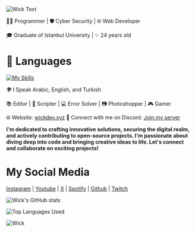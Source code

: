 ![Wick Text](https://readme-typing-svg.herokuapp.com?font=Fira+Code&pause=1000&color=5B3DFC&width=435&lines=Hi+there%2C+I'm+Wick+%F0%9F%91%8B)

👨‍💻 Programmer | 🛡️ Cyber Security | 🌐 Web Developer

🎓 Graduate of Istanbul University | ✨ 24 years old

# 🔧 Languages

[![My Skills](https://skillicons.dev/icons?i=cs,cpp,python,html,css,ts,js)](https://wickdev.xyz/)

🌍 I Speak Arabic, English, and Turkish

📚 Editor | 📜 Scripter | 💻 Error Solver | 📷 Photoshopper | 🎮 Gamer

🌐 Website: [wickdev.xyz](https://wickdev.xyz/)
💬 Connect with me on Discord: [Join my server](https://discord.gg/wicks)

**I'm dedicated to crafting innovative solutions, securing the digital realm, and actively contributing to open-source projects. I'm passionate about diving deep into code and bringing creative ideas to life. Let's connect and collaborate on exciting projects!**

# My Social Media

[Instagram](https://www.instagram.com/mik__subhi) | [Youtube](https://www.youtube.com/channel/UCJzH5Ua9rWW-uUYzWh-jjQg) | [X](https://twitter.com/WickJ007) | [Spotify](https://open.spotify.com/user/u649qsqyj5lebvo763ai6z56t) | [Github](https://github.com/wickstudio) | [Twitch](https://www.twitch.tv/mik_subhi)

![Wick's GitHub stats](https://github-readme-stats.vercel.app/api?username=wickstudio&show_icons=true&theme=transparent)

![Top Languages Used](https://github-readme-stats.vercel.app/api/top-langs/?username=wickstudio&layout=donut)

![Wick]([https://media.discordapp.net/attachments/1189179270342381568/1189179884942147656/Server_Banner.jpg?ex=659d3912&is=658ac412&hm=14a9e9e0b365d07c535a4472b46a60a97fc1023f698607aa8f231e673a955118&=&format=webp&width=1200&height=675](https://media.discordapp.net/attachments/1189179270342381568/1189179884942147656/Server_Banner.jpg?ex=65f04792&is=65ddd292&hm=ef759326b0c37f29376cce504fd4e4bab298045419936d121bc65d5a79d3b9dc&=&format=webp&width=1186&height=667)https://media.discordapp.net/attachments/1189179270342381568/1189179884942147656/Server_Banner.jpg?ex=65f04792&is=65ddd292&hm=ef759326b0c37f29376cce504fd4e4bab298045419936d121bc65d5a79d3b9dc&=&format=webp&width=1186&height=667)
